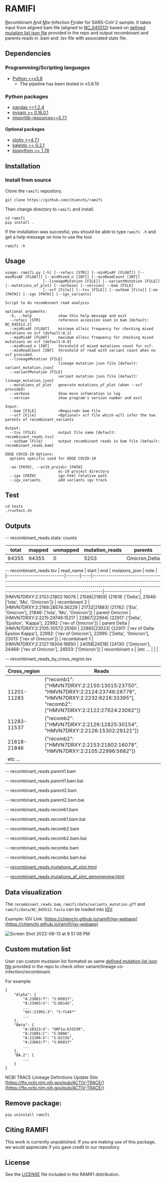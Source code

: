 # RAMIFI

<ins>R</ins>ecombinant <ins>A</ins>nd <ins>M</ins>ix-<ins>I</ins>nfection <ins>Fi</ins>nder for SARS-CoV-2 sample. It takes input from aligned bam file  (aligned to [NC_045512](https://github.com/chienchi/ramifi/blob/main/ramifi/data/NC_045512.fasta)) based on [defined mutation list json file](https://github.com/chienchi/ramifi/blob/main/ramifi/data/variant_mutation.json)  provided in the repo and output recombinant and parents reads in .bam and .tsv file with associated stats file. 

## Dependencies

### Programming/Scripting languages
- [Python >=v3.8](https://www.python.org/)
    - The pipeline has been tested in v3.8.10
    
### Python packages
- [pandas >=1.2.4](https://pandas.pydata.org/) 
- [pysam >= 0.16.0.1](https://github.com/pysam-developers/pysam)
- [importlib-resources>=5.7.1](https://pypi.org/project/importlib-resources/)

#### Optional packages
- [plotly >=4.7.1](https://plotly.com/python/)
- [kaleido >= 0.2.1](https://github.com/plotly/Kaleido)
- [biopython >= 1.78](https://biopython.org/)


## Installation

### Install from source
Clone the `ramifi` repository.

```
git clone https://github.com/chienchi/ramifi
```

Then change directory to `ramifi` and install.

```
cd ramifi
pip install .
```

If the installation was succesful, you should be able to type `ramifi -h` and get a help message on how to use the tool.

```
ramifi -h
```


## Usage
```
usage: ramifi.py [-h] [--refacc [STR]] [--minMixAF [FLOAT]] [--maxMixAF [FLOAT]] [--minMixed_n [INT]] [--minReadCount [INT]]
                 [--lineageMutation [FILE]] [--variantMutation [FILE]] [--mutations_af_plot] [--verbose] [--version] --bam [FILE]
                 [--vcf [File]] [--tsv [FILE]] [--outbam [File]] [-eo [PATH]] [--igv [PATH]] [--igv_variants]

Script to do recombinant read analysis

optional arguments:
  -h, --help            show this help message and exit
  --refacc [STR]        reference accession used in bam [default: NC_045512.2]
  --minMixAF [FLOAT]    minimum alleic frequency for checking mixed mutations on vcf [default:0.2]
  --maxMixAF [FLOAT]    maximum alleic frequency for checking mixed mutations on vcf [default:0.8]
  --minMixed_n [INT]    threshold of mixed mutations count for vcf.
  --minReadCount [INT]  threshold of read with variant count when no vcf provided.
  --lineageMutation [FILE]
                        lineage mutation json file [default: variant_mutation.json]
  --variantMutation [FILE]
                        variant mutation json file [default: lineage_mutation.json]
  --mutations_af_plot   generate mutations_af_plot (when --vcf provided)
  --verbose             Show more infomration in log
  --version             show program's version number and exit

Input:
  --bam [FILE]          <Required> bam file
  --vcf [File]          <Optional> vcf file which will infer the two parents of recombinant_variants

Output:
  --tsv [FILE]          output file name [default: recombinant_reads.tsv]
  --outbam [File]       output recombinant reads in bam file [default: recombinant_reads.bam]

EDGE COVID-19 Options:
  options specific used for EDGE COVID-19

  -eo [PATH], --ec19_projdir [PATH]
                        ec-19 project directory
  --igv [PATH]          igv.html relative path
  --igv_variants        add variants igv track
```

## Test

```
cd tests
./runTest.sh
```

## Outputs 

-- recombinant_reads.stats:  counts

| total  | mapped | unmapped | mutation_reads | parents     | recomb1_reads | recomb2_reads | recombx_reads | parent1_reads | parent2_reads | recomb1_perc| recomb2_perc | recombx_perc |
|--------|--------|----------|----------------|-------------|---------------|---------------|---------------|---------------|---------------|-------------|--------------|--------------|
| 64355  | 64355  |   0      |  5203          |Omicron,Delta|   162         | 175           |     18        |  489          |     730       | 10.29       | 11.11        | 1.14         |


-- recombinant_reads.tsv
|    read_name                | start | end | mutaions_json                                                                                                                                                                                                                                 |  note            |
|-----------------------------|-------|-----|-----------------------------------------------------------------------------------------------------------------------------------------------------------------------------------------------------------------------------------------------|------------------|
|HMVN7DRXY:2:2153:21802:16078 |  21566|21859| {21618: ['Delta'], 21846: ['Iota', 'Mu', 'Omicron']}                                                                                                                                                                                          |  recombinant 2   |
|HMVN7DRXY:2:2166:28574:36229 |  21732|21883| {21762: ['Eta', 'Omicron'], 21846: ['Iota', 'Mu', 'Omicron']}                                                                                                                                                                                 |  parent Omicron  |
|HMVN7DRXY:2:2215:29749:15217 |  22867|22994| {22917: ['Delta', 'Epsilon', 'Kappa'], 22992: ['rev of Omicron']}                                                                                                                                                                             |  parent Delta    |
|HMVN7DRXY:2:2105:30572:25160 |  22865|23023| {22917: ['rev of Delta Epsilon Kappa'], 22992: ['rev of Omicron'], 22995: ['Delta', 'Omicron'], 23013: ['rev of Omicron']}                                                                                                                    |  recombinant 1   | 
|HMVN7DRXY:2:2127:18304:18850 |  24058|24518| {24130: ['Omicron'], 24469: ['rev of Omicron'], 24503: ['Omicron']}                                                                                                                                                                           |  recombinant x   |
|etc ...                      |       |     |

-- recombinant_reads_by_cross_region.tsv

| Cross_region  | Reads                                                                                                                                                    |
|---------------|----------------------------------------------------------------------------------------------------------------------------------------------------------|
|11201-11283    |{"recomb1": ["HMVN7DRXY:2:2150:13015:23750", "HMVN7DRXY:2:2124:23746:28776", "HMVN7DRXY:2:2232:6216:33395"], "recomb2": ["HMVN7DRXY:2:2122:27624:23062"]} |
|11283-11537    |{"recomb2": ["HMVN7DRXY:2:2126:12825:30154", "HMVN7DRXY:2:2126:15302:29121"]}                                                                             |
|21618-21846    |{"recomb2": ["HMVN7DRXY:2:2153:21802:16078", "HMVN7DRXY:2:2105:22996:5682"]}                                                                              |
|etc ...        |

-- recombinant_reads.parent1.bam

-- recombinant_reads.parent1.bam.bai

-- recombinant_reads.parent2.bam

-- recombinant_reads.parent2.bam.bai

-- recombinant_reads.recomb1.bam

-- recombinant_reads.recomb1.bam.bai

-- recombinant_reads.recomb2.bam

-- recombinant_reads.recomb2.bam.bai

-- recombinant_reads.recombx.bam

-- recombinant_reads.recombx.bam.bai

-- [recombinant_reads.mutations_af_plot.html](https://chienchi.github.io/ramifi/recombinant_reads.mutations_af_plot.html)

-- [recombinant_reads.mutations_af_plot_genomeview.html](https://chienchi.github.io/ramifi/recombinant_reads.mutations_af_plot_genomeview.html)

## Data visualization

The `recombinant_reads.bam`, `ramifi/data/variants_mutation.gff` and `ramifi/data/NC_045512.fasta` can be loaded into [IGV](https://software.broadinstitute.org/software/igv/).

Example:
IGV Link: [https://chienchi.github.io/ramifi/igv-webapp](https://chienchi.github.io/ramifi/igv-webapp)

![Screen Shot 2022-06-13 at 9 51 08 PM](https://user-images.githubusercontent.com/737589/173489713-18150a0d-176b-4526-a751-5a03d2047096.png)

## Custom mutation list

User can custom mustaion list formated as same [defined mutation list json file](https://github.com/chienchi/ramifi/blob/main/ramifi/data/variant_mutation.json) provided in the repo to check other variant/lineage co-infection/recombinant.

For example:
```
{
    "Alpha": {
        "A:23063:T": "S:N501Y",
        "A:23403:G": "S:D614G",
        ...
        "del:21991:3": "S:Y144*"
        ...
    },
    "Beta": {
        "A:10323:G": "ORF1a:K3353R",
        "A:21801:C": "S:D80A",
        "A:22206:G": "S:D215G",
        "A:23063:T": "S:N501Y"
        ...
    },
    "BA.2": {
        ...
    }
}
```

NCBI TRACE Linieage Definitions Update Site: [https://ftp.ncbi.nlm.nih.gov/pub/ACTIV-TRACE/](https://ftp.ncbi.nlm.nih.gov/pub/ACTIV-TRACE/)

## Remove package:

```
pip uninstall ramifi
```

## Citing RAMIFI

This work is currently unpublished. If you are making use of this package, we would appreciate if you gave credit to our repository.


## License

See the [LICENSE](https://github.com/chienchi/ramifi/blob/main/LICENSE) file included in the RAMIFI distribution.
